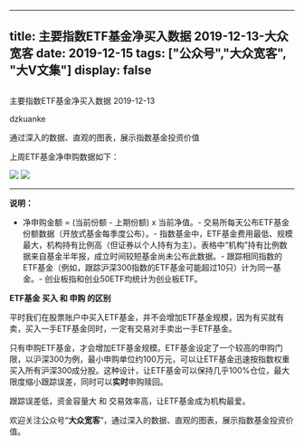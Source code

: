 
---
title:   主要指数ETF基金净买入数据 2019-12-13-大众宽客
date: 2019-12-15
tags: ["公众号","大众宽客", "大V文集"]
display: false
---


## 



主要指数ETF基金净买入数据 2019-12-13




dzkuanke




通过深入的数据、直观的图表，展示指数基金投资价值


上周ETF基金净申购数据如下：



<img class="rich_pages js_insertlocalimg" data-ratio="1.1896551724137931" data-s="300,640" src="https://mmbiz.qpic.cn/mmbiz_png/PKw3FQPmhIgfGe9DlY0NNbibKicV0wZ9bpObHNqPFmJE9JBGL07m9pfUSohHSU4GBlFx4QWdzjIyz0OGLKZu6gDw/640?wx_fmt=png" data-type="png" data-w="928" style=""/>

<img class="rich_pages js_insertlocalimg" data-ratio="1.1387163561076605" data-s="300,640" src="https://mmbiz.qpic.cn/mmbiz_png/PKw3FQPmhIgfGe9DlY0NNbibKicV0wZ9bpxZoTE6ic37bVYFOIqLC7gcibVm3oGKIwDOPxhhuRl9mt1oLtK2wZxuSw/640?wx_fmt=png" data-type="png" data-w="966" style=""/>

****

**说明：**
- 净申购金额 = (当前份额 - 上期份额) x 当前净值。- 交易所每天公布ETF基金份额数据（开放式基金每季度公布）。- 指数基金中，ETF基金费用最低、规模最大，机构持有比例高（但证券以个人持有为主）。表格中“机构”持有比例数据来自基金半年报，成立时间较短基金尚未公布此数据。- 跟踪相同指数的ETF基金（例如，跟踪沪深300指数的ETF基金可能超过10只）计为同一基金。- 创业板指和创业50ETF均统计为创业板ETF。






**ETF基金 买入 和 申购 的区别**



平时我们在股票账户中买入ETF基金，并不会增加ETF基金规模，因为有买就有卖，买入一手ETF基金同时，一定有交易对手卖出一手ETF基金。



只有申购ETF基金，才会增加ETF基金规模。ETF基金设定了一个较高的申购门限，以沪深300为例，最小申购单位约100万元，可以让ETF基金迅速按指数权重买入所有沪深300成分股。这种设计，让ETF基金可以保持几乎100%仓位，最大限度缩小跟踪误差，同时可以**实时**申购赎回。



跟踪误差低，资金容量大&nbsp;和 交易效率高，让ETF基金成为机构最爱。





欢迎关注公众号“**大众宽客**”，通过深入的数据、直观的图表，展示指数基金投资价值。








